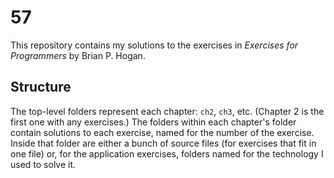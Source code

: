 57
==

This repository contains my solutions to the exercises in _Exercises for
Programmers_ by Brian P. Hogan.

Structure
---------

The top-level folders represent each chapter: `ch2`, `ch3`, etc. (Chapter 2 is
the first one with any exercises.) The folders within each chapter's folder
contain solutions to each exercise, named for the number of the exercise. Inside
that folder are either a bunch of source files (for exercises that fit in one
file) or, for the application exercises, folders named for the technology I used
to solve it.
